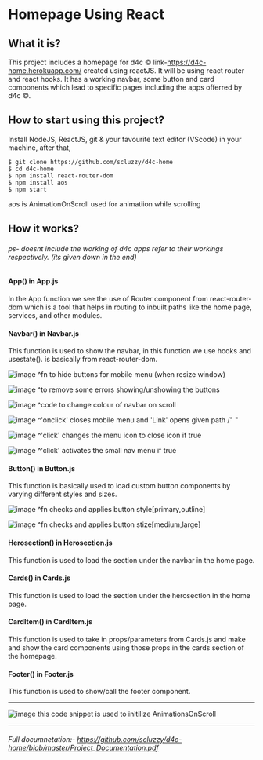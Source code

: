 # Homepage Using React

## What it is?

This project includes a homepage for d4c © link-https://d4c-home.herokuapp.com/ created using reactJS. It will be using react router and react hooks. It  has a working navbar, some button and card components which lead to specific pages including the apps offerred by d4c ©.



## How to start using this project?

Install NodeJS, ReactJS, git & your favourite text editor (VScode) in your machine, after that,
```
$ git clone https://github.com/scluzzy/d4c-home
$ cd d4c-home
$ npm install react-router-dom
$ npm install aos 
$ npm start

```
aos is AnimationOnScroll used for animatiion while scrolling


## How it works?
 ###### ps- doesnt include the working of d4c apps refer to their workings respectively. (its given down in the end)
 

#### App() in App.js
 In the App function we see the use of Router component from react-router-dom which is a tool that helps in routing to inbuilt paths like the home page, services, and other modules.
 
 
#### Navbar() in Navbar.js
 This function is used to show the navbar, in this function we use hooks and usestate(). <Link> is basically <a> from react-router-dom.
 
 ![image](https://user-images.githubusercontent.com/64918959/117671527-8d20d900-b1b1-11eb-85f4-27bdded3ee40.png)
 ^fn to hide buttons for mobile menu (when resize window)
 
 ![image](https://user-images.githubusercontent.com/64918959/117671627-acb80180-b1b1-11eb-962c-33db28348821.png)
 ^to remove some errors showing/unshowing the buttons
 
 ![image](https://user-images.githubusercontent.com/64918959/117721325-6631c980-b1e8-11eb-999b-5fbf589af7ef.png)
 ^code to change colour of navbar on scroll 
 
 ![image](https://user-images.githubusercontent.com/64918959/117671762-d2450b00-b1b1-11eb-9711-91e2b5d9d5ea.png)
  ^'onclick' closes mobile menu and 'Link' opens given path /" "
  
 ![image](https://user-images.githubusercontent.com/64918959/117672050-205a0e80-b1b2-11eb-9635-5fe983d9cde5.png)
  ^'click' changes the menu icon to close icon if true
  
 ![image](https://user-images.githubusercontent.com/64918959/117671995-11735c00-b1b2-11eb-8999-7945f26297a4.png)
  ^'click'  activates the small nav menu if true
  

#### Button() in Button.js
 This function is basically used to load custom button components by varying different styles and sizes.

 ![image](https://user-images.githubusercontent.com/64918959/117672974-053bce80-b1b3-11eb-8a71-bd53af58e753.png)
 ^fn checks and applies button style[primary,outline]
 
![image](https://user-images.githubusercontent.com/64918959/117673010-0c62dc80-b1b3-11eb-9eb9-1181eda6a4de.png)
 ^fn checks and applies button stize[medium,large]


#### Herosection() in Herosection.js
 This function is used to load the section under the navbar in the home page.
 
 
#### Cards() in Cards.js
 This function is used to load the section under the herosection in the home page.
 
 
#### CardItem() in CardItem.js 
 This function is used to take in props/parameters from Cards.js and make and show the card components using those props in the cards section of the homepage.
 
 
#### Footer() in Footer.js
 This function is used to show/call the footer component.
 _______________________________________________________________________
 
 ![image](https://user-images.githubusercontent.com/64918959/117762817-81292b80-b232-11eb-8d00-50d12766bd37.png)
this code snippet is used to initilize AnimationsOnScroll
 
 ____________________________________________________________________________________________________________________________

###### Full documnetation:- https://github.com/scluzzy/d4c-home/blob/master/Project_Documentation.pdf
